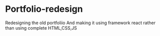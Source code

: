 # Portfolio-redesign

Redesigning the old portfoliio
And making it using framework react rather than using complete HTML,CSS,JS
